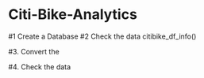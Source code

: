 # Citi-Bike-Analytics

#1 Create a Database
#2 Check the data
citibike_df_info()

#3. Convert the

#4. Check the data
